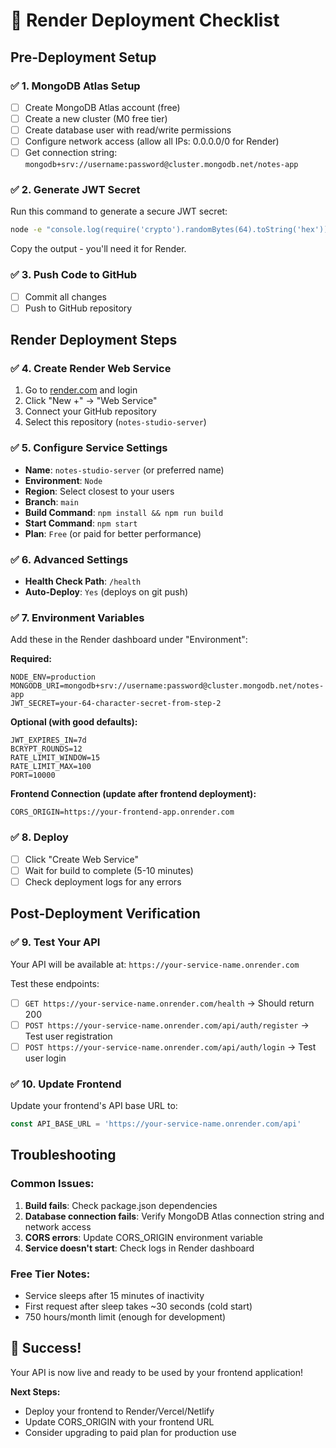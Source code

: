 # 🚀 Render Deployment Checklist

## Pre-Deployment Setup

### ✅ 1. MongoDB Atlas Setup
- [ ] Create MongoDB Atlas account (free)
- [ ] Create a new cluster (M0 free tier)
- [ ] Create database user with read/write permissions
- [ ] Configure network access (allow all IPs: 0.0.0.0/0 for Render)
- [ ] Get connection string: `mongodb+srv://username:password@cluster.mongodb.net/notes-app`

### ✅ 2. Generate JWT Secret
Run this command to generate a secure JWT secret:
```bash
node -e "console.log(require('crypto').randomBytes(64).toString('hex'))"
```
Copy the output - you'll need it for Render.

### ✅ 3. Push Code to GitHub
- [ ] Commit all changes
- [ ] Push to GitHub repository

## Render Deployment Steps

### ✅ 4. Create Render Web Service
1. Go to [render.com](https://render.com) and login
2. Click "New +" → "Web Service"
3. Connect your GitHub repository
4. Select this repository (`notes-studio-server`)

### ✅ 5. Configure Service Settings
- **Name**: `notes-studio-server` (or preferred name)
- **Environment**: `Node`
- **Region**: Select closest to your users
- **Branch**: `main`
- **Build Command**: `npm install && npm run build`
- **Start Command**: `npm start`
- **Plan**: `Free` (or paid for better performance)

### ✅ 6. Advanced Settings
- **Health Check Path**: `/health`
- **Auto-Deploy**: `Yes` (deploys on git push)

### ✅ 7. Environment Variables
Add these in the Render dashboard under "Environment":

**Required:**
```
NODE_ENV=production
MONGODB_URI=mongodb+srv://username:password@cluster.mongodb.net/notes-app
JWT_SECRET=your-64-character-secret-from-step-2
```

**Optional (with good defaults):**
```
JWT_EXPIRES_IN=7d
BCRYPT_ROUNDS=12
RATE_LIMIT_WINDOW=15
RATE_LIMIT_MAX=100
PORT=10000
```

**Frontend Connection (update after frontend deployment):**
```
CORS_ORIGIN=https://your-frontend-app.onrender.com
```

### ✅ 8. Deploy
- [ ] Click "Create Web Service"
- [ ] Wait for build to complete (5-10 minutes)
- [ ] Check deployment logs for any errors

## Post-Deployment Verification

### ✅ 9. Test Your API
Your API will be available at: `https://your-service-name.onrender.com`

Test these endpoints:
- [ ] `GET https://your-service-name.onrender.com/health` → Should return 200
- [ ] `POST https://your-service-name.onrender.com/api/auth/register` → Test user registration
- [ ] `POST https://your-service-name.onrender.com/api/auth/login` → Test user login

### ✅ 10. Update Frontend
Update your frontend's API base URL to:
```javascript
const API_BASE_URL = 'https://your-service-name.onrender.com/api'
```

## Troubleshooting

### Common Issues:
1. **Build fails**: Check package.json dependencies
2. **Database connection fails**: Verify MongoDB Atlas connection string and network access
3. **CORS errors**: Update CORS_ORIGIN environment variable
4. **Service doesn't start**: Check logs in Render dashboard

### Free Tier Notes:
- Service sleeps after 15 minutes of inactivity
- First request after sleep takes ~30 seconds (cold start)
- 750 hours/month limit (enough for development)

## 🎉 Success!
Your API is now live and ready to be used by your frontend application!

**Next Steps:**
- Deploy your frontend to Render/Vercel/Netlify
- Update CORS_ORIGIN with your frontend URL
- Consider upgrading to paid plan for production use
